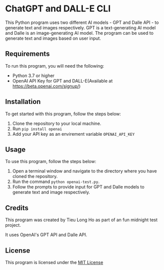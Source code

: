 # ChatGPT and DALL-E CLI

This Python program uses two different AI models - GPT and Dalle API - to generate text and images respectively. GPT is a text-generating AI model and Dalle is an image-generating AI model. The program can be used to generate text and images based on user input.

## Requirements

To run this program, you will need the following:

- Python 3.7 or higher
- OpenAI API Key for GPT and DALL-E(Available at https://beta.openai.com/signup/)

## Installation

To get started with this program, follow the steps below:

1. Clone the repository to your local machine.
2. Run `pip install openai`
3. Add your API key as an envirement variable `OPENAI_API_KEY`

## Usage

To use this program, follow the steps below:

1. Open a terminal window and navigate to the directory where you have cloned the repository.
2. Run the command `python openai-test.py`.
3. Follow the prompts to provide input for GPT and Dalle models to generate text and image respectively.

## Credits

This program was created by Tieu Long Ho as part of an fun midnight test project.

It uses OpenAI's GPT API and Dalle API.

## License

This program is licensed under the [MIT License](https://opensource.org/licenses/MIT)
